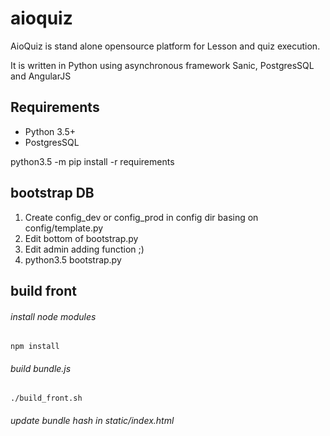 # aioquiz

AioQuiz is stand alone opensource platform for Lesson and quiz execution.

It is written in Python using asynchronous framework Sanic, PostgresSQL and AngularJS

## Requirements

* Python 3.5+
* PostgresSQL

python3.5 -m pip install -r requirements


## bootstrap DB

1. Create config_dev or config_prod in config dir basing on config/template.py
2. Edit bottom of bootstrap.py
3. Edit admin adding function ;)
4. python3.5 bootstrap.py


## build front

###### install node modules
`npm install`

###### build bundle.js
`./build_front.sh`
###### update bundle hash in static/index.html

